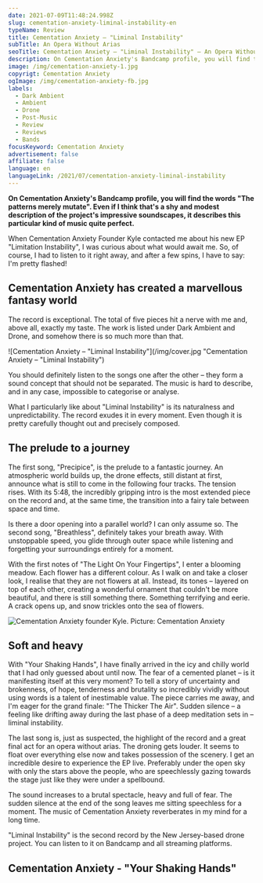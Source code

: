 ```yaml
---
date: 2021-07-09T11:48:24.998Z
slug: cementation-anxiety-liminal-instability-en
typeName: Review
title: Cementation Anxiety – "Liminal Instability"
subTitle: An Opera Without Arias
seoTitle: Cementation Anxiety – "Liminal Instability" – An Opera Without Arias
description: On Cementation Anxiety's Bandcamp profile, you will find the words "The patterns merely mutate". Even if I think that's a shy and modest description of the project's impressive soundscapes, it describes this particular kind of music quite perfect.
image: /img/cementation-anxiety-1.jpg
copyrigt: Cementation Anxiety
ogImage: /img/cementation-anxiety-fb.jpg
labels:
  - Dark Ambient
  - Ambient
  - Drone
  - Post-Music
  - Review
  - Reviews
  - Bands
focusKeyword: Cementation Anxiety
advertisement: false
affiliate: false
language: en
languageLink: /2021/07/cementation-anxiety-liminal-instability
---
```


**On Cementation Anxiety's Bandcamp profile, you will find the words "The patterns merely mutate". Even if I think that's a shy and modest description of the project's impressive soundscapes, it describes this particular kind of music quite perfect.**

When Cementation Anxiety Founder Kyle contacted me about his new EP "Limitation Instability", I was curious about what would await me. So, of course, I had to listen to it right away, and after a few spins, I have to say: I'm pretty flashed!

## Cementation Anxiety has created a marvellous fantasy world

The record is exceptional. The total of five pieces hit a nerve with me and, above all, exactly my taste. The work is listed under Dark Ambient and Drone, and somehow there is so much more than that.

![Cementation Anxiety – "Liminal Instability"](/img/cover.jpg "Cementation Anxiety – \"Liminal Instability\")

You should definitely listen to the songs one after the other – they form a sound concept that should not be separated. The music is hard to describe, and in any case, impossible to categorise or analyse.

What I particularly like about "Liminal Instability" is its naturalness and unpredictability. The record exudes it in every moment. Even though it is pretty carefully thought out and precisely composed.

## The prelude to a journey

The first song, "Precipice", is the prelude to a fantastic journey. An atmospheric world builds up, the drone effects, still distant at first, announce what is still to come in the following four tracks. The tension rises. With its 5:48, the incredibly gripping intro is the most extended piece on the record and, at the same time, the transition into a fairy tale between space and time.

Is there a door opening into a parallel world? I can only assume so. The second song, "Breathless", definitely takes your breath away. With unstoppable speed, you glide through outer space while listening and forgetting your surroundings entirely for a moment.

With the first notes of "The Light On Your Fingertips", I enter a blooming meadow. Each flower has a different colour. As I walk on and take a closer look, I realise that they are not flowers at all. Instead, its tones – layered on top of each other, creating a wonderful ornament that couldn't be more beautiful, and there is still something there. Something terrifying and eerie. A crack opens up, and snow trickles onto the sea of flowers.

![Cementation Anxiety founder Kyle. Picture: Cementation Anxiety](/img/cementation-anxiety-2.jpg 'Cementation Anxiety Gründer Kyle. Picture: Cementation Anxiety')

## Soft and heavy

With "Your Shaking Hands", I have finally arrived in the icy and chilly world that I had only guessed about until now. The fear of a cemented planet – is it manifesting itself at this very moment? To tell a story of uncertainty and brokenness, of hope, tenderness and brutality so incredibly vividly without using words is a talent of inestimable value. The piece carries me away, and I'm eager for the grand finale: "The Thicker The Air". Sudden silence – a feeling like drifting away during the last phase of a deep meditation sets in – liminal instability.

The last song is, just as suspected, the highlight of the record and a great final act for an opera without arias. The droning gets louder. It seems to float over everything else now and takes possession of the scenery. I get an incredible desire to experience the EP live. Preferably under the open sky with only the stars above the people, who are speechlessly gazing towards the stage just like they were under a spellbound.

The sound increases to a brutal spectacle, heavy and full of fear. The sudden silence at the end of the song leaves me sitting speechless for a moment. The music of Cementation Anxiety reverberates in my mind for a long time.

"Liminal Instability" is the second record by the New Jersey-based drone project. You can listen to it on Bandcamp and all streaming platforms.

## Cementation Anxiety - "Your Shaking Hands"

<YouTube id="bKU43K4WU0c" />
